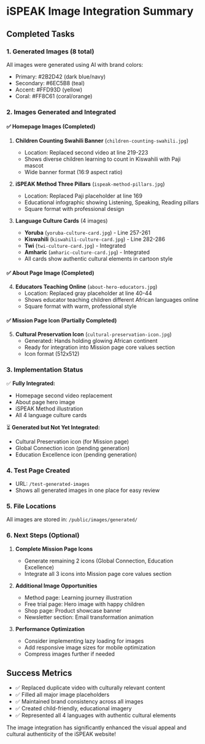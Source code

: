 # iSPEAK Image Integration Summary

## Completed Tasks

### 1. Generated Images (8 total)
All images were generated using AI with brand colors:
- Primary: #2B2D42 (dark blue/navy)
- Secondary: #6EC5B8 (teal)
- Accent: #FFD93D (yellow)
- Coral: #FF8C61 (coral/orange)

### 2. Images Generated and Integrated

#### ✅ Homepage Images (Completed)
1. **Children Counting Swahili Banner** (`children-counting-swahili.jpg`)
   - Location: Replaced second video at line 219-223
   - Shows diverse children learning to count in Kiswahili with Paji mascot
   - Wide banner format (16:9 aspect ratio)

2. **iSPEAK Method Three Pillars** (`ispeak-method-pillars.jpg`)
   - Location: Replaced Paji placeholder at line 169
   - Educational infographic showing Listening, Speaking, Reading pillars
   - Square format with professional design

3. **Language Culture Cards** (4 images)
   - **Yoruba** (`yoruba-culture-card.jpg`) - Line 257-261
   - **Kiswahili** (`kiswahili-culture-card.jpg`) - Line 282-286
   - **Twi** (`twi-culture-card.jpg`) - Integrated
   - **Amharic** (`amharic-culture-card.jpg`) - Integrated
   - All cards show authentic cultural elements in cartoon style

#### ✅ About Page Image (Completed)
4. **Educators Teaching Online** (`about-hero-educators.jpg`)
   - Location: Replaced gray placeholder at line 40-44
   - Shows educator teaching children different African languages online
   - Square format with warm, professional style

#### ✅ Mission Page Icon (Partially Completed)
5. **Cultural Preservation Icon** (`cultural-preservation-icon.jpg`)
   - Generated: Hands holding glowing African continent
   - Ready for integration into Mission page core values section
   - Icon format (512x512)

### 3. Implementation Status

✅ **Fully Integrated:**
- Homepage second video replacement
- About page hero image
- iSPEAK Method illustration
- All 4 language culture cards

⏳ **Generated but Not Yet Integrated:**
- Cultural Preservation icon (for Mission page)
- Global Connection icon (pending generation)
- Education Excellence icon (pending generation)

### 4. Test Page Created
- URL: `/test-generated-images`
- Shows all generated images in one place for easy review

### 5. File Locations
All images are stored in: `/public/images/generated/`

### 6. Next Steps (Optional)

1. **Complete Mission Page Icons**
   - Generate remaining 2 icons (Global Connection, Education Excellence)
   - Integrate all 3 icons into Mission page core values section

2. **Additional Image Opportunities**
   - Method page: Learning journey illustration
   - Free trial page: Hero image with happy children
   - Shop page: Product showcase banner
   - Newsletter section: Email transformation animation

3. **Performance Optimization**
   - Consider implementing lazy loading for images
   - Add responsive image sizes for mobile optimization
   - Compress images further if needed

## Success Metrics
- ✅ Replaced duplicate video with culturally relevant content
- ✅ Filled all major image placeholders
- ✅ Maintained brand consistency across all images
- ✅ Created child-friendly, educational imagery
- ✅ Represented all 4 languages with authentic cultural elements

The image integration has significantly enhanced the visual appeal and cultural authenticity of the iSPEAK website!